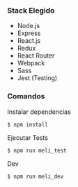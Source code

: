 
### Stack Elegido

* Node.js
* Express
* React.js
* Redux
* React Router
* Webpack
* Sass
* Jest (Testing)

### Comandos

Instalar dependencias

```
$ npm install
```

Ejecutar Tests

```
$ npm run meli_test
```

Dev

```
$ npm run meli_dev
```
